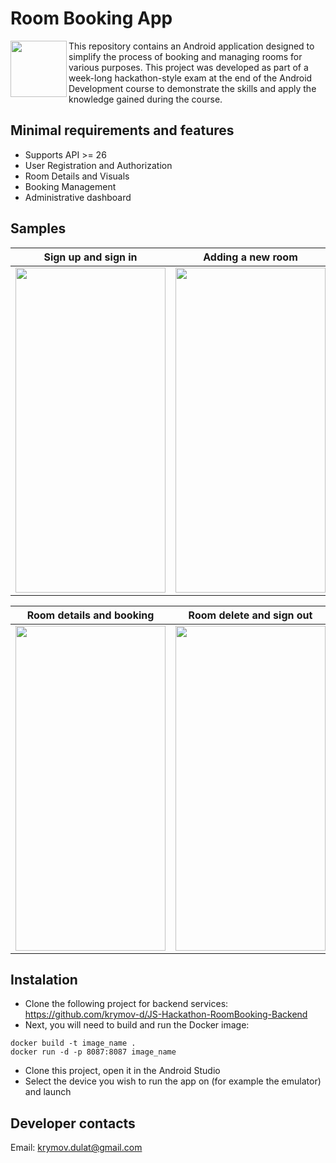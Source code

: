 # Room Booking App
<img src="https://github.com/krymov-d/Booking_App_Demo/blob/dev/samples/iv_launcher.svg" align="left" width="90">
This repository contains an Android application designed to simplify the process of booking and managing rooms for various purposes. 
This project was developed as part of a week-long hackathon-style exam at the end of the Android Development course to demonstrate the skills and apply the knowledge gained during the course.

## Minimal requirements and features
- Supports API >= 26
- User Registration and Authorization
- Room Details and Visuals
- Booking Management
- Administrative dashboard

## Samples
| Sign up and sign in | Adding a new room | Adding a new role |
| --- | --- | --- |
| <img src="https://github.com/krymov-d/Booking_App_Demo/blob/dev/samples/gifs/1_SignUp_SignIn.gif" width="240" height="520"/> | <img src="https://github.com/krymov-d/Booking_App_Demo/blob/dev/samples/gifs/2_Add_new_room.gif" width="240" height="520"/> | <img src="https://github.com/krymov-d/Booking_App_Demo/blob/dev/samples/gifs/3_All_users.gif" width="240" height="520"/> |

| Room details and booking | Room delete and sign out |
| --- | --- |
| <img src="https://github.com/krymov-d/Booking_App_Demo/blob/dev/samples/gifs/4_Room_details_and_booking.gif" width="240" height="520"/> | <img src="https://github.com/krymov-d/Booking_App_Demo/blob/dev/samples/gifs/5_Room_delete_and_SignOut.gif" width="240" height="520"/> |

## Instalation
- Clone the following project for backend services: https://github.com/krymov-d/JS-Hackathon-RoomBooking-Backend
- Next, you will need to build and run the Docker image:
```
docker build -t image_name .
docker run -d -p 8087:8087 image_name
```
- Clone this project, open it in the Android Studio
- Select the device you wish to run the app on (for example the emulator) and launch

## Developer contacts
Email: krymov.dulat@gmail.com 
